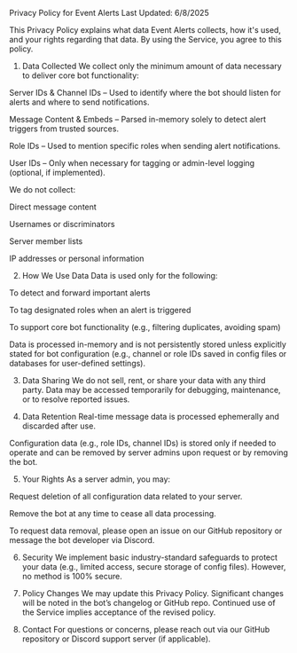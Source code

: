 Privacy Policy for Event Alerts
Last Updated: 6/8/2025

This Privacy Policy explains what data Event Alerts collects, how it's used, and your rights regarding that data. By using the Service, you agree to this policy.

1. Data Collected
We collect only the minimum amount of data necessary to deliver core bot functionality:

Server IDs & Channel IDs – Used to identify where the bot should listen for alerts and where to send notifications.

Message Content & Embeds – Parsed in-memory solely to detect alert triggers from trusted sources.

Role IDs – Used to mention specific roles when sending alert notifications.

User IDs – Only when necessary for tagging or admin-level logging (optional, if implemented).

We do not collect:

Direct message content

Usernames or discriminators

Server member lists

IP addresses or personal information

2. How We Use Data
Data is used only for the following:

To detect and forward important alerts

To tag designated roles when an alert is triggered

To support core bot functionality (e.g., filtering duplicates, avoiding spam)

Data is processed in-memory and is not persistently stored unless explicitly stated for bot configuration (e.g., channel or role IDs saved in config files or databases for user-defined settings).

3. Data Sharing
We do not sell, rent, or share your data with any third party. Data may be accessed temporarily for debugging, maintenance, or to resolve reported issues.

4. Data Retention
Real-time message data is processed ephemerally and discarded after use.

Configuration data (e.g., role IDs, channel IDs) is stored only if needed to operate and can be removed by server admins upon request or by removing the bot.

5. Your Rights
As a server admin, you may:

Request deletion of all configuration data related to your server.

Remove the bot at any time to cease all data processing.

To request data removal, please open an issue on our GitHub repository or message the bot developer via Discord.

6. Security
We implement basic industry-standard safeguards to protect your data (e.g., limited access, secure storage of config files). However, no method is 100% secure.

7. Policy Changes
We may update this Privacy Policy. Significant changes will be noted in the bot’s changelog or GitHub repo. Continued use of the Service implies acceptance of the revised policy.

8. Contact
For questions or concerns, please reach out via our GitHub repository or Discord support server (if applicable).

